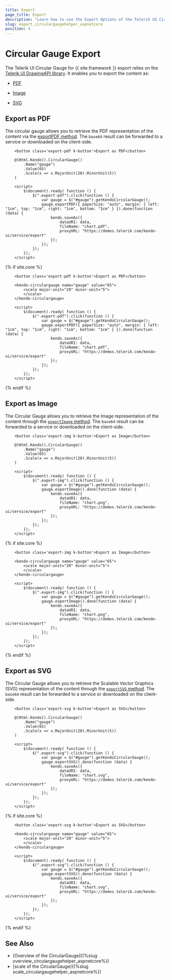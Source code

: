 ```yaml
---
title: Export
page_title: Export
description: "Learn how to use the Export Options of the Telerik UI Circular Gauge component for {{ site.framework }}."
slug: export_circulargaugehelper_aspnetcore
position: 4
---
```


# Circular Gauge Export

The Telerik UI Circular Gauge for {{ site.framework }} export relies on the [Telerik UI DrawingAPI library](https://docs.telerik.com/kendo-ui/framework/drawing/dom-elements/overview). It enables you to export the content as:

* [PDF](#export-to-pdf)

* [Image](#export-to-image)

* [SVG](#export-to-svg)

## Export as PDF

The circular gauge allows you to retrieve the PDF representation of the content via the [exportPDF method](https://docs.telerik.com/kendo-ui/api/javascript/dataviz/ui/circulargauge/methods/exportpdf). The `base64` result can be forwarded to a service or downloaded on the client-side.

```HtmlHelper        
    <button class='export-pdf k-button'>Export as PDF</button>
    
    @(Html.Kendo().CircularGauge()
        .Name("gauge")
        .Value(65)
        .Scale(x => x.MajorUnit(20).MinorUnit(5))
    )

    <script>
        $(document).ready( function () {
            $(".export-pdf").click(function () {
                var gauge = $("#gauge").getKendoCircularGauge();
                gauge.exportPDF({ paperSize: "auto", margin: { left: "1cm", top: "1cm", right: "1cm", bottom: "1cm" } }).done(function (data) {
                    kendo.saveAs({
                        dataURI: data,
                        fileName: "chart.pdf",
                        proxyURL: "https://demos.telerik.com/kendo-ui/service/export"
                    });
                });
            });
        });
    </script>
```
{% if site.core %}
```TagHelper
    <button class='export-pdf k-button'>Export as PDF</button>

    <kendo-circulargauge name="gauge" value="65">
        <scale major-unit="20" minor-unit="5">
        </scale>
    </kendo-circulargauge>

    <script>
        $(document).ready( function () {
            $(".export-pdf").click(function () {
                var gauge = $("#gauge").getKendoCircularGauge();
                gauge.exportPDF({ paperSize: "auto", margin: { left: "1cm", top: "1cm", right: "1cm", bottom: "1cm" } }).done(function (data) {
                    kendo.saveAs({
                        dataURI: data,
                        fileName: "chart.pdf",
                        proxyURL: "https://demos.telerik.com/kendo-ui/service/export"
                    });
                });
            });
        });
    </script>
```
{% endif %}

## Export as Image

The Circular Gauge allows you to retrieve the Image representation of the content through the [`exportImage` method](https://docs.telerik.com/kendo-ui/api/javascript/dataviz/ui/circulargauge/methods/exportimage). The `base64` result can be forwarded to a service or downloaded on the client-side.

```HtmlHelper     
    <button class='export-img k-button'>Export as Image</button>

    @(Html.Kendo().CircularGauge()
        .Name("gauge")
        .Value(65)
        .Scale(x => x.MajorUnit(20).MinorUnit(5))
    )

    <script>
        $(document).ready( function () {
            $(".export-img").click(function () {
                var gauge = $("#gauge").getKendoCircularGauge();
                gauge.exportImage().done(function (data) {
                    kendo.saveAs({
                        dataURI: data,
                        fileName: "chart.png",
                        proxyURL: "https://demos.telerik.com/kendo-ui/service/export"
                    });
                });
            });
        });
    </script>
```
{% if site.core %}
```TagHelper
    <button class='export-img k-button'>Export as Image</button>
    
    <kendo-circulargauge name="gauge" value="65">
        <scale major-unit="20" minor-unit="5">
        </scale>
    </kendo-circulargauge>

    <script>
        $(document).ready( function () {
            $(".export-img").click(function () {
                var gauge = $("#gauge").getKendoCircularGauge();
                gauge.exportImage().done(function (data) {
                    kendo.saveAs({
                        dataURI: data,
                        fileName: "chart.png",
                        proxyURL: "https://demos.telerik.com/kendo-ui/service/export"
                    });
                });
            });
        });
    </script>
```
{% endif %}

## Export as SVG

The Circular Gauge allows you to retrieve the Scalable Vector Graphics (SVG) representation of the content through the [`exportSVG` method](https://docs.telerik.com/kendo-ui/api/javascript/dataviz/ui/circulargauge/methods/exportsvg). The `base64` result can be forwarded to a service or downloaded on the client-side.

```HtmlHelper        
    <button class='export-svg k-button'>Export as SVG</button>

    @(Html.Kendo().CircularGauge()
        .Name("gauge")
        .Value(65)
        .Scale(x => x.MajorUnit(20).MinorUnit(5))
    )

    <script>
        $(document).ready( function () {
            $(".export-svg").click(function () {
                var gauge = $("#gauge").getKendoCircularGauge();
                gauge.exportSVG().done(function (data) {
                    kendo.saveAs({
                        dataURI: data,
                        fileName: "chart.svg",
                        proxyURL: "https://demos.telerik.com/kendo-ui/service/export"
                    });
                });
            });
        });
    </script>
```
{% if site.core %}
```TagHelper
    <button class='export-svg k-button'>Export as SVG</button>
    
    <kendo-circulargauge name="gauge" value="65">
        <scale major-unit="20" minor-unit="5">
        </scale>
    </kendo-circulargauge>

    <script>
        $(document).ready( function () {
            $(".export-svg").click(function () {
                var gauge = $("#gauge").getKendoCircularGauge();
                gauge.exportSVG().done(function (data) {
                    kendo.saveAs({
                        dataURI: data,
                        fileName: "chart.svg",
                        proxyURL: "https://demos.telerik.com/kendo-ui/service/export"
                    });
                });
            });
        });
    </script>
```
{% endif %}


## See Also

* [Overview of the CircularGauge]({%slug overview_circulargaugehelper_aspnetcore%})
* [scale of the CircularGauge]({%slug scale_circulargaugehelper_aspnetcore%})
